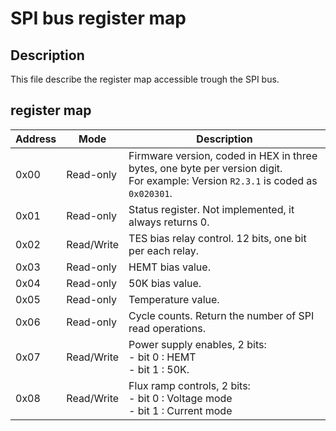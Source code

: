 # SPI bus register map

## Description

This file describe the register map accessible trough the SPI bus.

## register map

| Address | Mode       | Description
|---------|------------|-----------------
| 0x00    | Read-only  | Firmware version, coded in HEX in three bytes, one byte per version digit.<br>For example: Version `R2.3.1` is coded as `0x020301`.
| 0x01    | Read-only  | Status register. Not implemented, it always returns 0.
| 0x02    | Read/Write | TES bias relay control. 12 bits, one bit per each relay.
| 0x03    | Read-only  | HEMT bias value.
| 0x04    | Read-only  | 50K bias value.
| 0x05    | Read-only  | Temperature value.
| 0x06    | Read-only  | Cycle counts. Return the number of SPI read operations.
| 0x07    | Read/Write | Power supply enables, 2 bits:<br>- bit 0 : HEMT<br>- bit 1 : 50K.
| 0x08    | Read/Write | Flux ramp controls, 2 bits:<br>- bit 0 : Voltage mode<br>- bit 1 : Current mode
